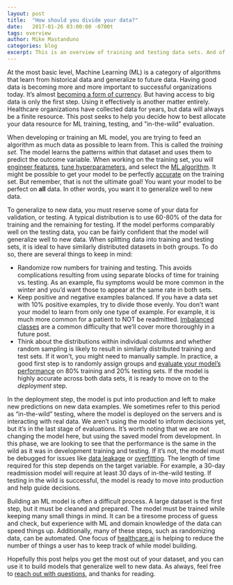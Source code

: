 ```yaml
---
layout: post
title:  "How should you divide your data?"
date:   2017-01-26 03:00:00 -0700t
tags: overview
author: Mike Mastanduno
categories: blog
excerpt: This is an overview of training and testing data sets. And of ML models in development and deployment.
---
```


At the most basic level, Machine Learning (ML) is a category of algorithms that learn from historical data and generalize to future data. Having good data is becoming more and more important to successful organizations today. It’s almost [becoming a form of currency][nyt]. But having access to big data is only the first step. Using it effectively is another matter entirely. Healthcare organizations have collected data for years, but data will always be a finite resource. This post seeks to help you decide how to best allocate your data resource for ML training, testing, and "in-the-wild" evaluation.

When developing or training an ML model, you are trying to feed an algorithm as much data as possible to learn from. This is called the *training set*. The model learns the patterns within that dataset and uses them to predict the outcome variable. When working on the training set, you will [engineer features][feat], [tune hyperparameters][hyp], and select the [ML algorithm][algo]. It might be possible to get your model to be perfectly [accurate][roc] on the training set. But remember, that is not the ultimate goal! You want your model to be perfect on **all** data. In other words, you want it to generalize well to new data.

To generalize to new data, you must reserve some of your data for validation, or testing. A typical distribution is to use 60-80% of the data for training and the remaining for testing. If the model performs comparably well on the testing data, you can be fairly confident that the model will generalize well to new data. When splitting data into training and testing sets, it is ideal to have similarly distributed datasets in both groups. To do so, there are several things to keep in mind:
-	Randomize row numbers for training and testing. This avoids complications resulting from using separate blocks of time for training vs. testing. As an example, flu symptoms would be more common in the winter and you’d want those to appear at the same rate in both sets.
-	Keep positive and negative examples balanced. If you have a data set with 10% positive examples, try to divide those evenly. You don’t want your model to learn from only one type of example. For example, it is much more common for a patient to NOT be readmitted. [Imbalanced classes][imba] are a common difficulty that we’ll cover more thoroughly in a future post. 
-	Think about the distributions within individual columns and whether random sampling is likely to result in similarly distributed training and test sets. If it won’t, you might need to manually sample.
In practice, a good first step is to randomly assign groups and [evaluate your model’s performance][roc] on 80% training and 20% testing sets. If the model is highly accurate across both data sets, it is ready to move on to the *deployment* step. 

In the deployment step, the model is put into production and left to make new predictions on new data examples. We sometimes refer to this period as “in-the-wild” testing, where the model is deployed on the servers and is interacting with real data. We aren’t using the model to inform decisions yet, but it’s in the last stage of evaluations. It’s worth noting that we are not changing the model here, but using the saved model from development. In this phase, we are looking to see that the performance is the same in the wild as it was in development training and testing. If it’s not, the model must be debugged for issues like [data leakage][leak] or [overfitting][over]. The length of time required for this step depends on the target variable. For example, a 30-day readmission model will require at least 30 days of in-the-wild testing. If testing in the wild is successful, the model is ready to move into production and help guide decisions.

 Building an ML model is often a difficult process. A large dataset is the first step, but it must be cleaned and prepared. The model must be trained while keeping many small things in mind. It can be a tiresome process of guess and check, but experience with ML and domain knowledge of the data can speed things up. Additionally, many of these steps, such as randomizing data, can be automated. One focus of [healthcare.ai][hcai] is helping to reduce the number of things a user has to keep track of while model building. 
 
 Hopefully this post helps you get the most out of your dataset, and you can use it to build models that generalize well to new data. As always, feel free to [reach out with questions][contact], and thanks for reading.

[feat]:http://healthcare.ai/blog/2017/01/24/feature-engineering/ 
[roc]:http://healthcare.ai/blog/2016/12/15/model-evaluation-using-roc-curves/
[nyt]:http://www.nytimes.com/2012/02/12/sunday-review/big-datas-impact-in-the-world.html
[algo]:http://healthcare.ai/blog/2016/12/21/which-algorithms-are-in-healthcareai/
[hyp]:https://www.quora.com/What-are-hyperparameters-in-machine-learning
[sample]:http://docs.aws.amazon.com/machine-learning/latest/dg/splitting-types.html
[leak]:http://healthcare.ai/blog/2017/01/06/data-leakage-in-healthcare-machine-learning/
[over]:http://machinelearningmastery.com/overfitting-and-underfitting-with-machine-learning-algorithms/
[hcai]:http://healthcare.ai/
[imba]:http://machinelearningmastery.com/tactics-to-combat-imbalanced-classes-in-your-machine-learning-dataset/
[contact]:/contact.html
